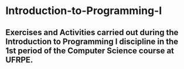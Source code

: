 # Introduction-to-Programming-I
## Exercises and Activities carried out during the Introduction to Programming I discipline in the 1st period of the Computer Science course at UFRPE.
